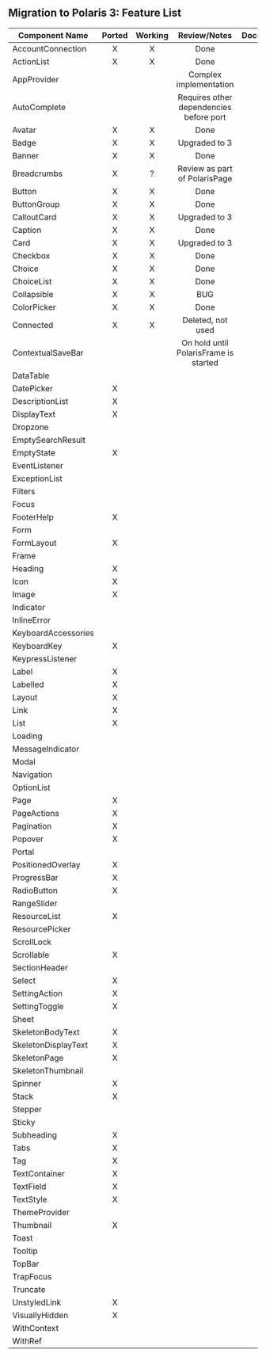 ## Migration to Polaris 3: Feature List

| Component Name|Ported|Working|Review/Notes|Docs|
| --------------|:----:|:-----:|:----------:|:--:|
| AccountConnection|X|X|Done||
| ActionList |X|X|Done|
| AppProvider |||Complex implementation
| AutoComplete |||Requires other dependencies before port
| Avatar |X|X|Done|
| Badge |X|X|Upgraded to 3|
| Banner |X|X|Done|
| Breadcrumbs |X|?|Review as part of PolarisPage|
| Button |X|X|Done||
| ButtonGroup |X|X|Done|
| CalloutCard |X|X|Upgraded to 3|
| Caption |X|X|Done|
| Card |X|X|Upgraded to 3|
| Checkbox |X|X|Done|
| Choice |X|X|Done|
| ChoiceList |X|X|Done|
| Collapsible |X|X|BUG|
| ColorPicker |X|X|Done|
| Connected |X|X|Deleted, not used
| ContextualSaveBar |||On hold until PolarisFrame is started
| DataTable |||
| DatePicker |X||
| DescriptionList |X||
| DisplayText |X||
| Dropzone |||
| EmptySearchResult |||
| EmptyState |X||
| EventListener |||
| ExceptionList |||
| Filters |||
| Focus |||
| FooterHelp |X||
| Form |||
| FormLayout |X||
| Frame |||
| Heading |X||
| Icon |X||
| Image |X||
| Indicator |||
| InlineError |||
| KeyboardAccessories |||
| KeyboardKey |X||
| KeypressListener |||
| Label |X||
| Labelled |X||
| Layout |X||
| Link |X||
| List |X||
| Loading |||
| MessageIndicator |||
| Modal |||
| Navigation |||
| OptionList |||
| Page |X||
| PageActions |X||
| Pagination |X||
| Popover |X||
| Portal |||
| PositionedOverlay |X||
| ProgressBar |X||
| RadioButton |X||
| RangeSlider |||
| ResourceList |X||
| ResourcePicker |||
| ScrollLock |||
| Scrollable |X||
| SectionHeader |||
| Select |X||
| SettingAction |X||
| SettingToggle |X||
| Sheet |||
| SkeletonBodyText |X||
| SkeletonDisplayText |X||
| SkeletonPage |X||
| SkeletonThumbnail |||
| Spinner |X||
| Stack |X||
| Stepper |||
| Sticky |||
| Subheading |X||
| Tabs |X||
| Tag |X||
| TextContainer |X||
| TextField |X||
| TextStyle |X||
| ThemeProvider |||
| Thumbnail |X||
| Toast |||
| Tooltip |||
| TopBar |||
| TrapFocus |||
| Truncate |||
| UnstyledLink |X||
| VisuallyHidden |X||
| WithContext |||
| WithRef |||
